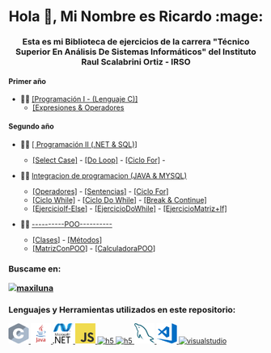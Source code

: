 <h1 align="center">Hola 👋, Mi Nombre es Ricardo :mage: </h1>
<h3 align="center">Esta es mi Biblioteca de ejercicios de la carrera "Técnico Superior En Análisis De Sistemas Informáticos" del Instituto Raul Scalabrini Ortiz - IRSO</h3>

<h4 align="left">Primer año</h4>

 - 👨‍💻 <a href="https://github.com/RichardDB7/IRSO-Programacion/tree/main/C">[Programación I - (Lenguaje C)]</a>
   - <a href="https://github.com/RichardDB7/IRSO-Programacion/blob/main/C/Expresiones%20%26%20Operadores.cpp">[Expresiones & Operadores </a>




<h4 align="left">Segundo año</h4>

- 👨‍💻 <a href="https://github.com/RichardDB7/IRSO-Programacion/tree/main/.NET">[ Programación II (.NET & SQL)]</a>
   - <a href="https://github.com/RichardDB7/IRSO-Programacion/blob/main/.NET/Instrucciones/SelectCase.vb">[Select Case]</a> - <a href="https://github.com/RichardDB7/IRSO-Programacion/blob/main/.NET/Instrucciones/DoLoop.vb">[Do Loop]</a> - <a href="https://github.com/RichardDB7/IRSO-Programacion/blob/main/.NET/Instrucciones/CicloFor.vb">[Ciclo For]</a> - <a href=""></a>


- 👨‍💻 <a href="https://github.com/RichardDB7/IRSO-Programacion/tree/main/JAVA">Integracion de programacion (JAVA & MYSQL)</a>
     - <a href="https://github.com/RichardDB7/IRSO-Programacion/blob/main/JAVA/Operadores.java">[Operadores]</a> - <a href="https://github.com/RichardDB7/IRSO-Programacion/blob/main/JAVA/Sentencias.java">[Sentencias]</a> - <a href="https://github.com/RichardDB7/IRSO-Programacion/blob/main/JAVA/CicloFor.Java">[Ciclo For]</a>
     - <a href="https://github.com/RichardDB7/IRSO-Programacion/blob/main/JAVA/CicloWhile.java">[Ciclo While]</a> - <a href="https://github.com/RichardDB7/IRSO-Programacion/blob/main/JAVA/CicloDoWhile.java">[Ciclo Do While]</a> - <a href="https://github.com/RichardDB7/IRSO-Programacion/blob/main/JAVA/Break%26Continue.java">[Break & Continue]</a> 
     - <a href="https://github.com/RichardDB7/IRSO-Programacion/blob/main/JAVA/EjercicioIf-Else.java">[EjercicioIf-Else]</a> - <a href="https://github.com/RichardDB7/IRSO-Programacion/blob/main/JAVA/EjercicioDoWhile.java">[EjercicioDoWhile]</a> - <a href="https://github.com/RichardDB7/IRSO-Programacion/blob/main/JAVA/EjercicioMatriz%2BIf.java">[EjercicioMatriz+If]</a>
     
     
- 👨‍💻 <a href="https://github.com/RichardDB7/IRSO-Programacion/tree/main/JAVA/POO"> ----------POO---------- </a>
     - <a href="https://github.com/RichardDB7/IRSO-Programacion/blob/main/JAVA/POO/Clases.Java">[Clases]</a> - <a href="https://github.com/RichardDB7/IRSO-Programacion/blob/main/JAVA/POO/Metodos.java">[Métodos]</a> 
     - <a href="https://github.com/RichardDB7/IRSO-Programacion/blob/main/JAVA/POO/MatrizConPOO.java">[MatrizConPOO]</a> - <a href="https://github.com/RichardDB7/IRSO-Programacion/blob/main/JAVA/POO/CalculadoraPOO.java">[CalculadoraPOO]</a>
 
<h3 align="left">Buscame en: 
<p align="left">
<a href="https://www.linkedin.com/in/ricardo-diaz-15186b1b8/" target="blank"><img align="center" src="https://raw.githubusercontent.com/rahuldkjain/github-profile-readme-generator/master/src/images/icons/Social/linked-in-alt.svg" alt="maxiluna" height="30" width="40" /></a>
</p>
</h3>

<h3 align="left">Lenguajes y Herramientas utilizados en este repositorio:</h3>
<p align="left">
   <a href="https://www.cprogramming.com/" target="_blank"> <img src="https://github.com/maxiluna/maxiluna/blob/main/c-logo.svg" alt="c" width="40" height="40"/> </a> 
     <a href="https://www.oracle.com/ar/java/technologies/javase/javase-jdk8-downloads.html" target="_blank"> <img src="https://github.com/maxiluna/maxiluna/blob/main/java-logo.svg" alt="python" width="40" height="40"/> </a> 
 <a href="https://www.microsoft.com/es-ar/download/details.aspx?id=30653" target="_blank"> <img src="https://github.com/maxiluna/maxiluna/blob/main/net-logo.svg" alt="net" width="40" height="40"/> </a>
   <a href="https://developer.mozilla.org/es/docs/Learn/JavaScript/First_steps/What_is_JavaScript" target="_blank"> <img src="https://github.com/maxiluna/maxiluna/blob/main/javascript-logo.svg" alt="python" width="40" height="40"/> </a>
 <a href="https://visualstudio.microsoft.com" target="_blank"> <img src="https://upload.wikimedia.org/wikipedia/commons/thumb/6/61/HTML5_logo_and_wordmark.svg/1024px-HTML5_logo_and_wordmark.svg.png" alt="h5" width="40" height="40"/> </a>
 <a href="https://visualstudio.microsoft.com" target="_blank"> <img src="https://upload.wikimedia.org/wikipedia/commons/thumb/d/d5/CSS3_logo_and_wordmark.svg/1452px-CSS3_logo_and_wordmark.svg.png" alt="h5" width="40" height="40"/> </a>
   <a href="https://www.mysql.com" target="_blank"> <img src="https://github.com/maxiluna/maxiluna/blob/main/mysql-logo.svg"alt="python"width="40"height="40"/> </a> 
   <a href="https://visualstudio.microsoft.com" target="_blank"> <img src="https://github.com/maxiluna/maxiluna/blob/main/visual-studio-code.svg" alt="visualstudio" width="40" height="40"/> </a>
 <a href="https://visualstudio.microsoft.com" target="_blank"> <img src="http://www.expertosdecomputadoras.com/wp-content/uploads/2012/02/como%20instalar%20xampp%20eaccelerator%20en%20un%20mac.png" alt="visualstudio" width="40" height="40"/> </a>
 
</p>
